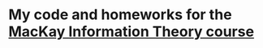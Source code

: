 # My code and homeworks for the [MacKay Information Theory course](http://videolectures.net/mackay_course_04/)
